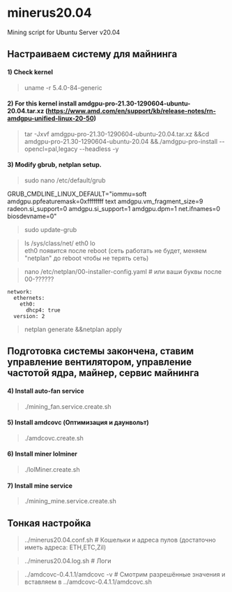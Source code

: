 # minerus20.04
Mining script for Ubuntu Server v20.04
## Настраиваем систему для майнинга
#### 1) Check kernel
 > uname -r
 >5.4.0-84-generic

#### 2) For this kernel install amdgpu-pro-21.30-1290604-ubuntu-20.04.tar.xz (https://www.amd.com/en/support/kb/release-notes/rn-amdgpu-unified-linux-20-50)
 > tar -Jxvf amdgpu-pro-21.30-1290604-ubuntu-20.04.tar.xz &&cd amdgpu-pro-21.30-1290604-ubuntu-20.04 &&./amdgpu-pro-install --opencl=pal,legacy --headless -y 

#### 3) Modify gbrub, netplan setup.
 > sudo nano /etc/default/grub
 
   GRUB_CMDLINE_LINUX_DEFAULT="iommu=soft amdgpu.ppfeaturemask=0xffffffff text amdgpu.vm_fragment_size=9 radeon.si_support=0 amdgpu.si_support=1 amdgpu.dpm=1 net.ifnames=0 biosdevname=0"
 
 > sudo update-grub
 
 > ls /sys/class/net/
 >eth0  lo  
 >eth0 появится после reboot (сеть работать не будет, меняем "netplan" до reboot чтобы не терять сеть)
 
 > nano /etc/netplan/00-installer-config.yaml # или ваши буквы после 00-??????

	network:
	  ethernets:
	    eth0:
	      dhcp4: true
	  version: 2

 > netplan generate &&netplan apply
##  Подготовка системы закончена, ставим управление вентилятором, управление частотой ядра, майнер, сервис майнинга
#### 4) Install auto-fan service
 > ./mining_fan.service.create.sh 
#### 5) Install amdcovc (Оптимизация и даунвольт)
 > ./amdcovc.create.sh 
#### 6) Install miner lolminer
 > ./lolMiner.create.sh
#### 7) Install mine service
 > ./mining_mine.service.create.sh
##  Тонкая настройка
 > ../minerus20.04.conf.sh # Кошельки и адреса пулов (достаточно иметь адреса: ETH,ETC,Zil)

 > ../minerus20.04.log.sh # Логи

 > ../amdcovc-0.4.1.1/amdcovc -v # Смотрим разрешённые значения и вставляем в ../amdcovc-0.4.1.1/amdcovc.sh


